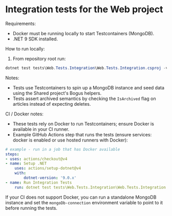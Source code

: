 # Integration tests for the Web project

Requirements:

- Docker must be running locally to start Testcontainers (MongoDB).
- .NET 9 SDK installed.

How to run locally:

1. From repository root run:

```powershell
dotnet test tests\Web.Tests.Integration\Web.Tests.Integration.csproj -v minimal
```

Notes:

- Tests use Testcontainers to spin up a MongoDB instance and seed data using the Shared project's Bogus helpers.
- Tests assert archived semantics by checking the `IsArchived` flag on articles instead of expecting deletes.

CI / Docker notes:

- These tests rely on Docker to run Testcontainers; ensure Docker is available in your CI runner.
- Example GitHub Actions step that runs the tests (ensure services: docker is enabled or use hosted runners with Docker):

```yaml
# example - run in a job that has Docker available
steps:
- uses: actions/checkout@v4
- name: Setup .NET
	uses: actions/setup-dotnet@v4
	with:
		dotnet-version: '9.0.x'
- name: Run Integration Tests
	run: dotnet test tests\Web.Tests.Integration\Web.Tests.Integration.csproj -v minimal
```

If your CI does not support Docker, you can run a standalone MongoDB instance and set the `mongoDb-connection` environment variable to point to it before running the tests.